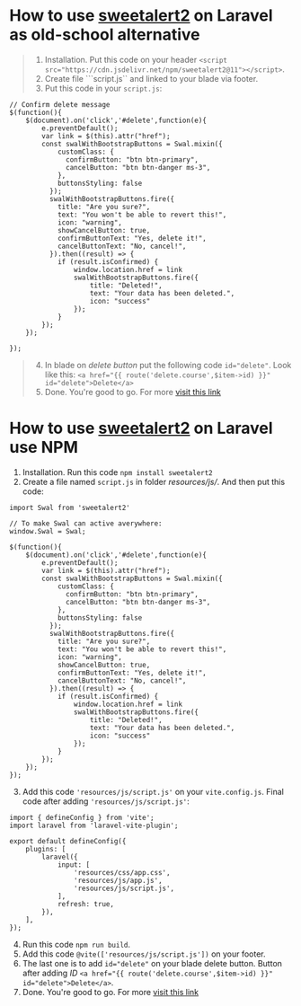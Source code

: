 # How to use [sweetalert2](https://sweetalert2.github.io/#download) on Laravel as old-school alternative
> 1. Installation. Put this code on your header ```<script src="https://cdn.jsdelivr.net/npm/sweetalert2@11"></script>```.
> 2. Create file ```script.js`` and linked to your blade via footer. 
> 3. Put this code in your ```script.js```:

```
// Confirm delete message
$(function(){
    $(document).on('click','#delete',function(e){
        e.preventDefault();
        var link = $(this).attr("href");
        const swalWithBootstrapButtons = Swal.mixin({
            customClass: {
              confirmButton: "btn btn-primary",
              cancelButton: "btn btn-danger ms-3",
            },
            buttonsStyling: false
          });
          swalWithBootstrapButtons.fire({
            title: "Are you sure?",
            text: "You won't be able to revert this!",
            icon: "warning",
            showCancelButton: true,
            confirmButtonText: "Yes, delete it!",
            cancelButtonText: "No, cancel!",
          }).then((result) => {
            if (result.isConfirmed) {
                window.location.href = link
                swalWithBootstrapButtons.fire({
                    title: "Deleted!",
                    text: "Your data has been deleted.",
                    icon: "success"
                });
            }
        });
    });
    
});
```

> 4. In blade on _delete button_ put the following code ```id="delete"```. Look like this: ```<a href="{{ route('delete.course',$item->id) }}" id="delete">Delete</a>```
> 5. Done. You're good to go. For more [visit this link](https://sweetalert2.github.io/#usage)

# How to use [sweetalert2](https://sweetalert2.github.io/#download) on Laravel use NPM
1. Installation. Run this code ```npm install sweetalert2```
2. Create a file named ```script.js``` in folder _resources/js/_. And then put this code:

```
import Swal from 'sweetalert2'

// To make Swal can active averywhere:
window.Swal = Swal;

$(function(){
    $(document).on('click','#delete',function(e){
        e.preventDefault();
        var link = $(this).attr("href");
        const swalWithBootstrapButtons = Swal.mixin({
            customClass: {
              confirmButton: "btn btn-primary",
              cancelButton: "btn btn-danger ms-3",
            },
            buttonsStyling: false
          });
          swalWithBootstrapButtons.fire({
            title: "Are you sure?",
            text: "You won't be able to revert this!",
            icon: "warning",
            showCancelButton: true,
            confirmButtonText: "Yes, delete it!",
            cancelButtonText: "No, cancel!",
          }).then((result) => {
            if (result.isConfirmed) {
                window.location.href = link
                swalWithBootstrapButtons.fire({
                    title: "Deleted!",
                    text: "Your data has been deleted.",
                    icon: "success"
                });
            }
        });
    });  
});
```

3. Add this code ```'resources/js/script.js'``` on your ```vite.config.js```. Final code after adding ```'resources/js/script.js'```:
```
import { defineConfig } from 'vite';
import laravel from 'laravel-vite-plugin';

export default defineConfig({
    plugins: [
        laravel({
            input: [
                'resources/css/app.css',
                'resources/js/app.js',
                'resources/js/script.js',
            ],
            refresh: true,
        }),
    ],
});
```
4. Run this code ```npm run build```.
5. Add this code ```@vite(['resources/js/script.js'])``` on your footer.
6. The last one is to add ```id="delete"``` on your blade delete button. Button after adding _ID_ ```<a href="{{ route('delete.course',$item->id) }}" id="delete">Delete</a>```.
7. Done. You're good to go. For more [visit this link](https://sweetalert2.github.io/#usage)